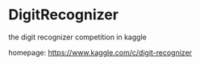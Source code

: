 # DigitRecognizer
the digit recognizer competition in kaggle

homepage: https://www.kaggle.com/c/digit-recognizer
